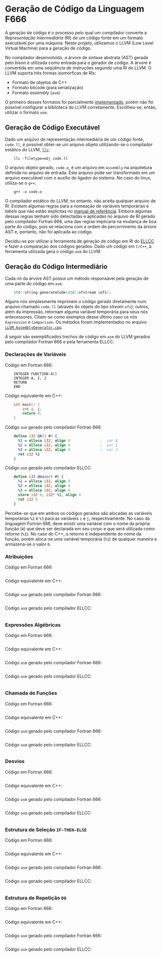 # Geração de Código da Linguagem F666


A geração de código é o processo pelo qual um compilador converte a *Representação Intermediária* (RI) de um código fonte em um formato executável por uma máquina. Neste projeto, utilizamos o LLVM (Low Level Virtual Machine) para a geração de código.

No compilador desenvolvido, a árvore de sintaxe abstrata (AST) gerada pelo *bison* é utilizada como entrada para o gerador de código. A árvore é convertida em uma seqüência de instruções segundo uma RI do LLVM. O LLVM suporta três formas isomórficas de RIs:

* Formato de objetos de C++
* Formato bitcode (para serialização)
* Formato *assembly* (`asm`)

O primeiro desses formatos foi parcialmente [implementado](https://github.com/makhles/f666/blob/master/src/codegen.cpp), porém não foi possível configurar a biblioteca do LLVM corretamente. Escolheu-se, então, utilizar o formato `asm`.






<!--- ####################################################################  -->
## Geração de Código Executável

Dado um arquivo de representação intermediária de um código fonte, `code.ll`, é possível obter-se um arquivo objeto utilizando-se o compilador estático do LLVM, [`llc`](https://llvm.org/docs/CommandGuide/llc.html):

```
    llc -filetype=obj code.ll
```

O arquivo objeto gerado, `code.o`, é um arquivo em `assembly` na arquitetura definida no arquivo de entrada. Este arquivo pode ser transformado em um arquivo executável com o auxílio do ligador do sistema. No caso do linux, utiliza-se o `g++`:

```
    g++ -o code.o
```

O compilador estático do LLVM, no entanto, não aceita qualquer arquivo de RI. Existem algumas regras para a nomeação de variáveis temporárias e *labels* que não estão explícitas no [manual de referência](https://releases.llvm.org/3.8.0/docs/LangRef.html). Embora algumas dessas regras tenham sido detectadas e aplicadas no arquivo de RI gerado pelo compilador Fortran 666, uma das regras implicaria na mudança de boa parte do código, pois se relaciona com a ordem de percorrimento da árvore AST e, portanto, não foi aplicada ao código.

Decidiu-se por utilizar a ferramenta de geração de código em RI do [ELLCC](http://ellcc.org/demo/index.cgi) e fazer a comparação dos códigos gerados. Dado um código em `C/C++`, a ferramenta utilizada gera o código `asm` do LLVM.





<!--- ####################################################################  -->
## Geração do Código Intermediário

Cada nó da árvore AST possui um método responsável pela geração de uma parte do código em `asm`:

```C++
    std::string generateCode(std::ofstream &ofs);
``` 

Alguns nós simplesmente imprimem o código gerado diretamente num arquivo chamado `code.ll` (através do objeto do tipo *stream* `ofs`); outros, além da impressão, retornam alguma variável temporária para seus nós antecessores. Citam-se como exemplos desse último caso os nós `Expression` e `Comparison`. Os métodos foram implementados no arquivo [`LLVM_AssemblyGenerator.cpp`](https://github.com/makhles/f666/blob/slave/src/LLVM_AssemblyGenerator.cpp).

A seguir são exemplificados trechos de código em `asm` do LLVM gerados pelo compilador Fortran 666 e pela ferramenta ELLCC.






<!--- ####################################################################  -->
### Declarações de Variáveis

Código em Fortran 666:

```Fortran
    INTEGER FUNCTION A()
    INTEGER A, I, J
    RETURN
    END
```

Código equivalente em C++:

```C++
    int main() {
        int i, j;
        return 0;
    }
```

Código `asm` gerado pelo compilador Fortran 666:
```LLVM
    define i32 @A() #0 {
      %1 = alloca i32, align 4              ;  var A
      %2 = alloca i32, align 4              ;  var I
      %3 = alloca i32, align 4              ;  var J
      ret i32 %1
    }
```

Código `asm` gerado pelo compilador ELLCC:
```LLVM
    define i32 @main() #0 {
      %1 = alloca i32, align 4
      %2 = alloca i32, align 4
      %3 = alloca i32, align 4
      store i32 0, i32* %1, align 4
      ret i32 0
    }
```

Percebe-se que em ambos os códigos gerados são alocadas as variáveis temporárias `%2` e `%3` para as variáveis `i` e `j`, respectivamente. No caso da linguagem Fortran 666, deve existir uma variável com o nome da própria função (`A`) que deve ser declarada em seu corpo e que será utilizada como retorno (`%1`). No caso do C++, o retorno é independente do nome da função, porém aloca-se uma variável temporária (`%1`) de qualquer maneira e armazena-se o valor `0`.



<!--- ####################################################################  -->
### Atribuições

Código em Fortran 666:
```Fortran
```

Código equivalente em C++:

```C++
```

Código `asm` gerado pelo compilador Fortran 666:
```LLVM
```

Código `asm` gerado pelo compilador ELLCC:
```LLVM
```





<!--- ####################################################################  -->
### Expressões Algébricas

Código em Fortran 666:
```Fortran
```

Código equivalente em C++:

```C++
```

Código `asm` gerado pelo compilador Fortran 666:
```LLVM
```

Código `asm` gerado pelo compilador ELLCC:
```LLVM
```




<!--- ####################################################################  -->
### Chamada de Funções

Código em Fortran 666:
```Fortran
```

Código equivalente em C++:

```C++
```

Código `asm` gerado pelo compilador Fortran 666:
```LLVM
```

Código `asm` gerado pelo compilador ELLCC:
```LLVM
```





<!--- ####################################################################  -->
### Desvios

Código em Fortran 666:
```Fortran
```

Código equivalente em C++:

```C++
```

Código `asm` gerado pelo compilador Fortran 666:
```LLVM
```

Código `asm` gerado pelo compilador ELLCC:
```LLVM
```





<!--- ####################################################################  -->
### Estrutura de Seleção `IF-THEN-ELSE`

Código em Fortran 666:
```Fortran
```

Código equivalente em C++:

```C++
```

Código `asm` gerado pelo compilador Fortran 666:
```LLVM
```

Código `asm` gerado pelo compilador ELLCC:
```LLVM
```





<!--- ####################################################################  -->
### Estrutura de Repetição `DO`

Código em Fortran 666:
```Fortran
```

Código equivalente em C++:

```C++
```

Código `asm` gerado pelo compilador Fortran 666:
```LLVM
```

Código `asm` gerado pelo compilador ELLCC:
```LLVM
```